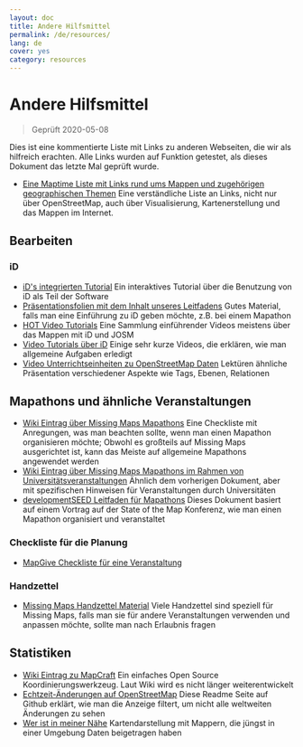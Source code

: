 ```yaml
---
layout: doc
title: Andere Hilfsmittel
permalink: /de/resources/
lang: de
cover: yes
category: resources
---
```


# Andere Hilfsmittel

> Geprüft 2020-05-08

Dies ist eine kommentierte Liste mit Links zu anderen Webseiten, die wir als hilfreich erachten. Alle Links wurden auf Funktion getestet, als dieses Dokument das letzte Mal geprüft wurde.

  * [Eine Maptime Liste mit Links rund ums Mappen und zugehörigen geographischen Themen](http://maptime.io/lessons-resources/) Eine verständliche Liste an Links, nicht nur über OpenStreetMap, auch über Visualisierung, Kartenerstellung und das Mappen im Internet.


## Bearbeiten

### iD

  * [iD's integrierten Tutorial](http://www.openstreetmap.org/edit?editor=id#walkthrough=true) Ein interaktives Tutorial über die Benutzung von iD als Teil der Software
  * [Präsentationsfolien mit dem Inhalt unseres Leitfadens](/files/iD-editor-training.pptx) Gutes Material, falls man eine Einführung zu iD geben möchte, z.B. bei einem Mapathon
  * [HOT Video Tutorials](https://www.youtube.com/playlist?list=PLb9506_-6FMHULD9iDUAh-4qpxKdVspnD) Eine Sammlung einführender Videos meistens über das Mappen mit iD und JOSM
  * [Video Tutorials über iD](https://www.sjtdelfs.de/wordpress/?page_id=84) Einige sehr kurze Videos, die erklären, wie man allgemeine Aufgaben erledigt
  * [Video Unterrichtseinheiten zu OpenStreetMap Daten](https://www.youtube.com/playlist?list=PLqC3rFN6pDezPK0NifkGCSMop3vcXQEEU) Lektüren ähnliche Präsentation verschiedener Aspekte wie Tags, Ebenen, Relationen

## Mapathons und ähnliche Veranstaltungen

  * [Wiki Eintrag über Missing Maps Mapathons](http://wiki.openstreetmap.org/wiki/Missing_Maps_mapathons) Eine Checkliste mit Anregungen, was man beachten sollte, wenn man einen Mapathon organisieren möchte; Obwohl es großteils auf Missing Maps ausgerichtet ist, kann das Meiste auf allgemeine Mapathons angewendet werden
  * [Wiki Eintrag über Missing Maps Mapathons im Rahmen von Universitätsveranstaltungen](http://wiki.openstreetmap.org/wiki/Missing_Maps_mapathons:_for_students_and_universities) Ähnlich dem vorherigen Dokument, aber mit spezifischen Hinweisen für Veranstaltungen durch Universitäten
  * [developmentSEED Leitfaden für Mapathons](https://developmentseed.org/blog/2015/06/07/organizing-mapathons/) Dieses Dokument basiert auf einem Vortrag auf der State of the Map Konferenz, wie man einen Mapathon organisiert und veranstaltet

### Checkliste für die Planung

  * [MapGive Checkliste für eine Veranstaltung](https://mapgive.state.gov/box/#resources&event-checklist)

### Handzettel 

  * [Missing Maps Handzettel Material](https://drive.google.com/drive/folders/0BwOZ7Miy-DQdZFBGYXJ2QWljLWM) Viele Handzettel sind speziell für Missing Maps, falls man sie für andere Veranstaltungen verwenden und anpassen möchte, sollte man nach Erlaubnis fragen

## Statistiken

  * [Wiki Eintrag zu MapCraft](https://wiki.openstreetmap.org/wiki/MapCraft) Ein einfaches Open Source Koordinierungswerkzeug. Laut Wiki wird es nicht länger weiterentwickelt
  * [Echtzeit-Änderungen auf OpenStreetMap](https://github.com/osmlab/show-me-the-way) Diese Readme Seite auf Github erklärt, wie man die Anzeige filtert, um nicht alle weltweiten Änderungen zu sehen
  * [Wer ist in meiner Nähe](http://resultmaps.neis-one.org/oooc) Kartendarstellung mit Mappern, die jüngst in einer Umgebung Daten beigetragen haben